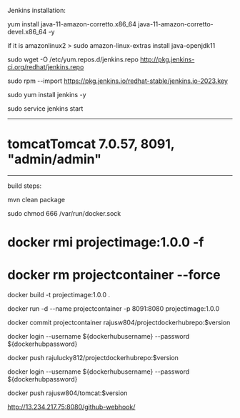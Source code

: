 Jenkins installation:

yum install java-11-amazon-corretto.x86_64 java-11-amazon-corretto-devel.x86_64 -y

if it is amazonlinux2  >   sudo amazon-linux-extras install java-openjdk11

sudo wget -O /etc/yum.repos.d/jenkins.repo http://pkg.jenkins-ci.org/redhat/jenkins.repo

sudo rpm --import https://pkg.jenkins.io/redhat-stable/jenkins.io-2023.key

sudo yum install jenkins -y

sudo service jenkins start

-------------------------------------

# tomcatTomcat 7.0.57, 8091, "admin/admin" 

-----------------------------------------
build steps:

mvn clean package

sudo chmod 666 /var/run/docker.sock

# docker rmi projectimage:1.0.0 -f

# docker rm projectcontainer --force

docker build -t projectimage:1.0.0 .

docker run -d --name projectcontainer -p 8091:8080 projectimage:1.0.0

docker commit projectcontainer rajusw804/projectdockerhubrepo:$version

docker login --username ${dockerhubusername} --password ${dockerhubpassword}

docker push rajulucky812/projectdockerhubrepo:$version





docker login --username ${dockerhubusername} --password ${dockerhubpassword}

docker push rajusw804/tomcat:$version

http://13.234.217.75:8080/github-webhook/
